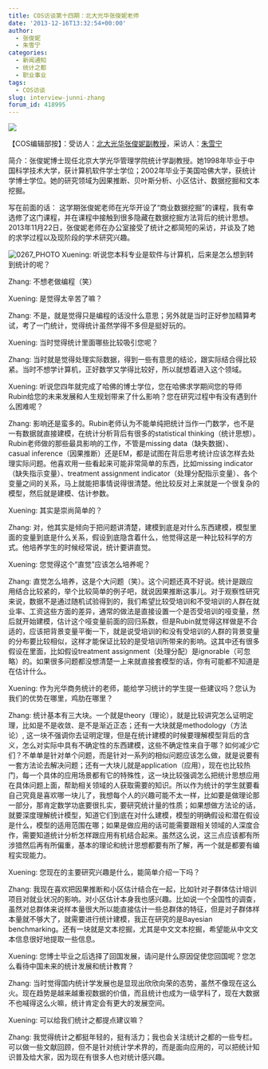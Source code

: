 ```yaml
---
title: COS访谈第十四期：北大光华张俊妮老师
date: '2013-12-16T13:32:54+00:00'
author:
  - 张俊妮
  - 朱雪宁
categories:
  - 新闻通知
  - 统计之都
  - 职业事业
tags:
  - COS访谈
slug: interview-junni-zhang
forum_id: 418995
---
```


![](https://uploads.cosx.org/2013/12/0267_PHOTO1.jpg)

【COS编辑部按】：受访人：[北大光华张俊妮副教授](http://www.gsm.pku.edu.cn/faculty/zjn.html)，采访人：[朱雪宁](http://weibo.com/puddingnnn529)

简介：张俊妮博士现任北京大学光华管理学院统计学副教授。她1998年毕业于中国科学技术大学，获计算机软件学士学位；2002年毕业于美国哈佛大学，获统计学博士学位。她的研究领域为因果推断、贝叶斯分析、小区估计、数据挖掘和文本挖掘。

写在前面的话： 这学期张俊妮老师在光华开设了“商业数据挖掘”的课程，我有幸选修了这门课程，并在课程中接触到很多隐藏在数据挖掘方法背后的统计思想。2013年11月22日，张俊妮老师在办公室接受了统计之都简短的采访，并谈及了她的求学过程以及现阶段的学术研究兴趣。


  ![0267_PHOTO](https://uploads.cosx.org/2013/12/0267_PHOTO1.jpg) Xuening: 听说您本科专业是软件与计算机，后来是怎么想到转到统计的呢？

  Zhang: 不想老做编程（笑）

  Xuening: 是觉得太辛苦了嘛？

  Zhang: 不是，就是觉得只是编程的话没什么意思；另外就是当时正好参加精算考试，考了一门统计，觉得统计虽然学得不多但是挺好玩的。

  Xuening: 当时觉得统计里面哪些比较吸引您呢？

  Zhang: 当时就是觉得处理实际数据，得到一些有意思的结论，跟实际结合得比较紧。当时不想学计算机，正好数学又学得比较好，所以就想着进入这个领域。

  Xuening: 听说您四年就完成了哈佛的博士学位，您在哈佛求学期间您的导师Rubin给您的未来发展和人生规划带来了什么影响？您在研究过程中有没有遇到什么困难呢？

  Zhang: 影响还是蛮多的。Rubin老师认为不能单纯把统计当作一门数学，也不是一有数据就直接建模，在统计分析背后有很多的statistical thinking（统计思想）。Rubin老师做的那些最具影响的工作，不管是missing data（缺失数据）、casual inference（因果推断）还是EM，都是试图在背后思考统计应该怎样去处理实际问题。他喜欢用一些看起来可能非常简单的东西，比如missing indicator（缺失指示变量）、treatment assignment indicator（处理分配指示变量）、各个变量之间的关系，马上就能把事情说得很清楚。他比较反对上来就是一个很复杂的模型，然后就是建模、估计参数。

  Xuening: 其实是崇尚简单的？

  Zhang: 对，他其实是倾向于把问题讲清楚，建模到底是对什么东西建模，模型里面的变量到底是什么关系，假设到底隐含着什么，他觉得这是一种比较科学的方式。他培养学生的时候经常说，统计要讲直觉。

  Xuening: 您觉得这个“直觉”应该怎么培养呢？

  Zhang: 直觉怎么培养，这是个大问题（笑）。这个问题还真不好说。统计是跟应用结合比较紧的，举个比较简单的例子吧，就说因果推断这事儿。对于观察性研究来说，数据不是通过随机试验得到的，我们希望比较受培训和不受培训的人群在就业率、工资这些方面的差异，通常的做法是直接设置一个是否受培训的哑变量，然后就开始建模，估计这个哑变量前面的回归系数，但是Rubin就觉得这样做是不合适的，应该把背景变量平衡一下，就是说受培训的和没有受培训的人群的背景变量的分布要比较相似，这样才能保证比较的是受培训所带来的影响。这其中还有很多假设在里面，比如假设treatment assignment（处理分配）是ignorable（可忽略）的。如果很多问题都没想清楚一上来就直接套模型的话，你有可能都不知道是在估计什么。

  Xuening: 作为光华商务统计的老师，能给学习统计的学生提一些建议吗？您认为我们的优势在哪里，鸡肋在哪里？

  Zhang: 统计基本有三大块。一个就是theory（理论），就是比较讲究怎么证明定理，比如是不是收敛、是不是渐近正态；还有一大块就是methodology（方法论）, 这一块不强调你去证明定理，但是在统计建模的时候要理解模型背后的含义，怎么对实际中具有不确定性的东西建模，这些不确定性来自于哪？如何减少它们？不单单是针对单个问题，而是针对一系列的相似问题应该怎么做，就是说要有一套方法论去解决问题；还有一大块儿就是application（应用），现在也比较热门，每一个具体的应用场景都有它的特殊性，这一块比较强调怎么把统计思想应用在具体问题上面，帮助相关领域的人获取需要的知识。所以作为统计的学生就要看自己究竟是喜欢哪一块儿了，我想每个人的兴趣可能不太一样，比如要是做理论那一部分，那肯定数学功底要很扎实，要研究统计量的性质；如果想做方法论的话，就要深度理解统计模型，知道它们到底在对什么建模，模型的明确假设和潜在假设是什么，模型的适用范围在哪；如果是做应用的话可能需要跟相关领域的人深度合作，需要知道统计分析怎样跟应用有机结合起来。虽然这么说，这三点应该都有所涉猎然后再有所偏重，基本的理论和统计思想都要有所了解，再一个就是都要有编程实现能力。

  Xuening: 您现在的主要研究兴趣是什么，能简单介绍一下吗？

  Zhang: 我现在喜欢把因果推断和小区估计结合在一起，比如针对子群体估计培训项目对就业状况的影响。对小区估计本身我也感兴趣。比如说一个全国性的调查，虽然对总群体来说样本量很大所以能直接估计一些总群体的特征，但是对子群体样本量就不够大了，就需要进行统计建模，我正在研究的是Bayesian benchmarking。还有一块就是文本挖掘，尤其是中文文本挖掘，希望能从中文文本信息很好地提取一些信息。

  Xuening: 您博士毕业之后选择了回国发展，请问是什么原因促使您回国呢？您怎么看待中国未来的统计发展和统计教育？

  Zhang: 当时觉得国内统计学发展也是显现出欣欣向荣的态势，虽然不像现在这么火。现在趋势是越来越重视数据的价值，而且统计也成为一级学科了，现在大数据不也喊得这么火嘛，统计肯定会有更大的发展空间。

  Xuening: 可以给我们统计之都提点建议嘛？

  Zhang: 我觉得统计之都挺年轻的，挺有活力；我也会关注统计之都的一些专栏。可以做一些文献回顾，但不是针对统计学术界的，而是面向应用的，可以把统计知识普及给大家，因为现在有很多人也对统计感兴趣。

